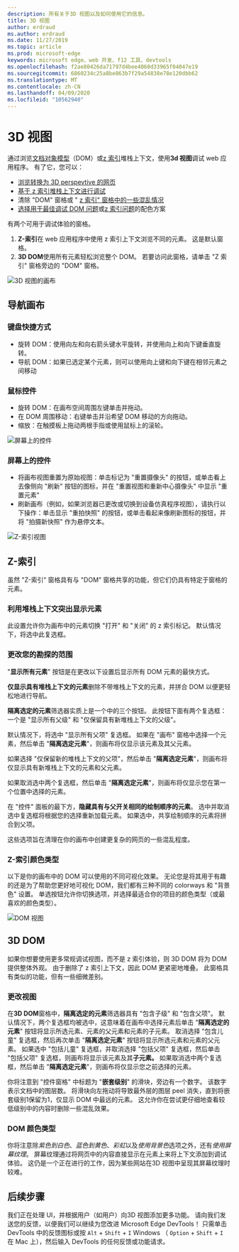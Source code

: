 ```yaml
---
description: 所有关于3D 视图以及如何使用它的信息。
title: 3D 视图
author: erdraud
ms.author: erdraud
ms.date: 11/27/2019
ms.topic: article
ms.prod: microsoft-edge
keywords: microsoft edge、web 开发、f12 工具、devtools
ms.openlocfilehash: f2ae80426da71797d4bee4060d33965f04047e19
ms.sourcegitcommit: 6860234c25a8be863b7f29a54838e78e120dbb62
ms.translationtype: MT
ms.contentlocale: zh-CN
ms.lasthandoff: 04/09/2020
ms.locfileid: "10562940"
---
```

# 3D 视图

通过浏览[文档对象模型](https://developer.mozilla.org/en-US/docs/Web/API/Document_Object_Model)（DOM）或[z 索引](https://developer.mozilla.org/en-US/docs/Web/CSS/z-index)堆栈上下文，使用**3d 视图**调试 web 应用程序。 有了它，您可以： 

- [浏览转换为 3D perspevtive 的网页](#3d-dom)
- [基于 z 索引堆栈上下文进行调试](#z-index)
- 清除 "DOM" 窗格或 " [z 索引" 窗格](#change-the-scope-of-your-exploration)[中的一些混乱情况](#changing-your-view)
- [选择用于最佳调试 DOM 问题](#dom-color-type)或[z 索引问题](#z-index-color-type)的配色方案

有两个可用于调试体验的窗格。

1. **Z-索引**在 web 应用程序中使用 z 索引上下文浏览不同的元素。 这是默认窗格。
2. **3D DOM**使用所有元素轻松浏览整个 DOM。 若要访问此窗格，请单击 "Z 索引" 窗格旁边的 "DOM" 窗格。

![3D 视图的画布](./media/canvas.png)

## 导航画布

### 键盘快捷方式
- 旋转 DOM：使用向左和向右箭头键水平旋转，并使用向上和向下键垂直旋转。
- 导航 DOM：如果已选定某个元素，则可以使用向上键和向下键在相邻元素之间移动

### 鼠标控件
- 旋转 DOM：在画布空间周围左键单击并拖动。
- 在 DOM 周围移动：右键单击并沿希望 DOM 移动的方向拖动。
- 缩放：在触摸板上拖动两根手指或使用鼠标上的滚轮。

![屏幕上的控件](./media/controls-small.png)
### 屏幕上的控件
- 将画布视图重置为原始视图：单击标记为 "重置摄像头" 的按钮，或单击看上去像侧向 "刷新" 按钮的图标，并在 "重置视图和重新中心摄像头" 中显示 "重置元素"
- 刷新画布（例如，如果浏览器已更改或切换到设备仿真程序视图），请执行以下操作：单击显示 "重拍快照" 的按钮，或单击看起来像刷新图标的按钮，并将 "拍摄新快照" 作为悬停文本。

![Z-索引视图](./media/z-index-view-box.png)

## Z-索引

虽然 "Z-索引" 窗格具有与 "DOM" 窗格共享的功能，但它们仍具有特定于窗格的元素。

### 利用堆栈上下文突出显示元素

此设置允许你为画布中的元素切换 "打开" 和 "关闭" 的 z 索引标记。 默认情况下，将选中此复选框。

### 更改您的勘探的范围

"**显示所有元素**" 按钮是在更改以下设置后显示所有 DOM 元素的最快方式。

**仅显示具有堆栈上下文的元素**删除不带堆栈上下文的元素，并拼合 DOM 以便更轻松地进行导航。

**隔离选定的元素**筛选器实质上是一个中的三个按钮。 此按钮下面有两个复选框：一个是 "显示所有父级" 和 "仅保留具有新堆栈上下文的父级"。 

默认情况下，将选中 "显示所有父项" 复选框。 如果在 "画布" 窗格中选择一个元素，然后单击 "**隔离选定元素**"，则画布将仅显示该元素及其父元素。

如果选择 "仅保留新的堆栈上下文的父项"，然后单击 "**隔离选定元素**"，则画布将仅显示具有新堆栈上下文的元素和父元素。

如果取消选中两个复选框，然后单击 "**隔离选定元素**"，则画布将仅显示您在第一个位置中选择的元素。

在 "控件" 面板的最下方，**隐藏具有与父开关相同的绘制顺序的元素**。 选中并取消选中复选框将根据您的选择重新加载元素。 如果选中，共享绘制顺序的元素将拼合到父项。

这些选项旨在清理在你的画布中创建更复杂的网页的一些混乱程度。

### Z-索引颜色类型

以下是你的画布中的 DOM 可以使用的不同可视化效果。 无论您是将其用于有趣的还是为了帮助您更好地可视化 DOM，我们都有三种不同的 colorways 和 "背景色" 设置。 单选按钮允许你切换选项，并选择最适合你的项目的颜色类型（或最喜欢的颜色类型）。

![DOM 视图](./media/dom-purple-box.png)

## 3D DOM

如果你想要使用更多常规调试视图，而不是 z 索引体验，则 3D DOM 将为 DOM 提供整体外观。 由于删除了 z 索引上下文，因此 DOM 更紧密地堆叠。 此窗格具有类似的功能，但有一些细微差别。

### 更改视图

在**3D DOM**窗格中，**隔离选定的元素**筛选器具有 "包含子级" 和 "包含父项"。 默认情况下，两个复选框均被选中，这意味着在画布中选择元素后单击 "**隔离选定的元素**" 按钮将显示所选元素、元素的父元素和元素的子元素。 取消选择 "包含儿童" 复选框，然后再次单击 "**隔离选定元素**" 按钮将显示所选元素和元素的父元素。 如果选中 "包括儿童" 复选框，并取消选择 "包括父项" 复选框，然后单击 "包括父项" 复选框，则画布将显示该元素及其**子元素。** 如果取消选中两个复选框，然后单击 "**隔离选定元素**"，则画布将仅显示您之前选择的元素。

你将注意到 "控件窗格" 中标题为 "**嵌套级别**" 的滑块，旁边有一个数字。 该数字表示文档中的图层数。 将滑块向左拖动将导致最外层的图层 peel 消失，直到将嵌套级别1保留为1，仅显示 DOM 中最远的元素。 这允许你在尝试更仔细地查看较低级别中的内容时删除一些混乱效果。

### DOM 颜色类型

你将注意除*紫色到白色*、*蓝色到黄色*、*彩虹*以及*使用背景色*选项之外，还有*使用屏幕纹理*。 屏幕纹理通过将网页中的内容直接显示在元素上来将上下文添加到调试体验。 这仍是一个正在进行的工作，因为某些网站在3D 视图中呈现其屏幕纹理时较难。 

## 后续步骤

我们正在处理 UI，并根据用户（如用户）向3D 视图添加更多功能。 请向我们发送您的反馈，以便我们可以继续为您改进 Microsoft Edge DevTools！ 只需单击 DevTools 中的反馈图标或按 `Alt`  +  `Shift`  +  `I` Windows （ `Option`  +  `Shift`  +  `I` 在 Mac 上），然后输入 DevTools 的任何反馈或功能请求。